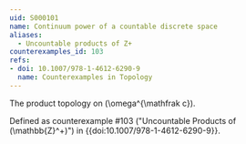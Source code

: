 ```yaml
---
uid: S000101
name: Continuum power of a countable discrete space
aliases:
  - Uncountable products of Z+
counterexamples_id: 103
refs:
- doi: 10.1007/978-1-4612-6290-9
  name: Counterexamples in Topology
---
```

The product topology on \(\omega^{\mathfrak c}\).

Defined as counterexample #103 ("Uncountable Products of \(\mathbb{Z}^+\)")
in {{doi:10.1007/978-1-4612-6290-9}}.
